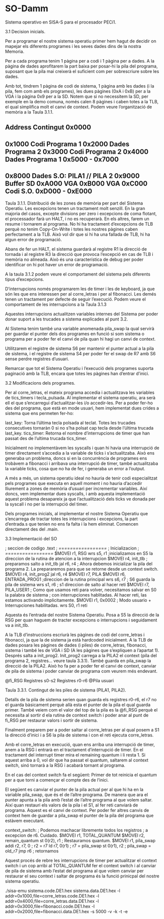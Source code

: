 # SO-Damm
Sistema operativo en SISA-S para el procesador PECi1.


3.1 Decision inicials.
 
Per a programar el nostre sistema operatiu primer hem hagut de decidir on mapejar els diferents programes i les seves dades dins de la nostra Memoria. 
 
Per a cada programa tenim 1 pàgina per a codi i 1 pàgina per a dades. A la pàgina de dades aprofitarem la part baixa per posar-hi la pila del programa, suposant que la pila mai creixerà el suficient com per sobrescriure sobre les dades.
 
Amb tot, tindrem 1 pàgina de codi de sistema, 1 pàgina amb les dades (i la pila, fem com amb els programes), les dues pàgines (0xA i 0xB) per a la VGA i la pàgina 0x9 per a la SD. Notem que si no necessitem la SD, per exemple en la demo comuna, només calen 8 pàgines i caben totes a la TLB, el qual simplifica molt el canvi de context. Podem veure l’organització de memòria a la Taula 3.1.1.
 
Address
Contingut
0x0000
-
0x1000
Codi Programa 1
0x2000
Dades Programa 2
0x3000
Codi Programa 2
0x4000
Dades Programa 1
0x5000 -
0x7000
-
0x8000
Dades S.O: PILA1 // PILA 2
0x9000
Buffer SD
0xA000
VGA
0xB000
VGA
0xC000
Codi S.O.
0xD000 - 0xE000
-
 
Taula 3.1.1. Distribució de les zones de memòria per part del Sistema Operatiu.
Les excepcions tenen un tractament molt senzill. En la gran majoria del casos, excepte divisions per zero i excepcions de coma flotant, el processador farà un HALT, i no es recuperarà. En els altres, farem un resume i tornarem al programa. No hi ha tractament d’excepcions de TLB perquè no tenim Copy-On-Write i totes les nostres pàgines caben perfectament a la TLB. Això vol dir que si hi ha una fallada de TLB, hi ha algun error de programació.
 
Abans de fer un HALT, el sistema guardarà al registre R1 la direcció de tornada i al registre R3 la direcció que provoca l’excepció en cas de TLB i memòria no alineada. Això és una característica de debug per poder identificar on hi pot haver un error de programació.
 
A la taula 3.1.2 podem veure el comportament del sistema pels diferents tipus d’excepcions.
 
 
D’interrupcions només programarem les de timer i les de keyboard, ja que són les que ens interessen per al corre_letras i per al fibonacci. Les demés tenen un tractament per defecte de seguir l’execució. Podem veure el comportament de les interrupcions a la Taula 3.1.3
 

Aquestes interrupcions actualitzen variables internes del Sistema per poder donar suport a les trucades a sistema explicades al punt 3.2.
 
Al Sistema tenim també una variable anomenada pila_swap la qual servirà per guardar el punter dels dos programes en funció si som sistema o programa per a poder fer el canvi de pila quan hi hagi un canvi de context.
 
Utilitzarem el registre de sistema S6 per mantenir el punter actual a la pila de sistema, i el registre de sistema S4 per poder fer el swap de R7 amb S6 sense perdre registres d’usuari.
 
Remarcar que tot el Sistema Operatiu i l’execució dels programes suporta paginació amb la TLB, encara que totes les pàgines han d’entrar d’inici.
 
 
3.2 Modificacions dels programes.
 
Per al corre_letras, el mateix programa accedia i actualitzava les variables de tics_timers i tecla_pulsada.  Al implementar el sistema operatiu, ara serà ell el que s’encarregui d’actualitzar-les i/o accedir-les. Per a poder fer-ho des del programa, que està en mode usuari, hem implementat dues crides a sistema que ens permeten fer-ho:

last_key: Torna l’última tecla polsada al teclat. Totes les trucades consecutives tornaràn 0 si no s’ha polsat cap tecla desde l’última trucada last_key.
tics_timer: Retorna el nombre d’interrupcions de timer que han passat des de l’ultima trucada tics_timer.

 
Inicialment no implementàvem les syscalls i quan hi havia una interrupció de timer directament s’accedia a la variable de ticks i s’actualitzaba. Això ens generaba un problema, doncs si en la concurrència de programes ens trobàvem a fibonacci i arribava una interrupció de timer, també actualitzaba la variable ticks, cosa que no ha de fer, i generaba un error a l’output.
 
A més a més, un sistema operatiu ideal no hauria de tenir codi especialitzat pels programes que executa en aquell moment i no hauria d’accedir lliurement a zones de memòria d’usuari per incrementar variables.
Així doncs, vem implementar dues syscalls, i amb aquesta implementació aquest problema desapareix ja que l’actualització dels ticks ve donada per la syscall i no per la interrupció del timer. 
 
Dels programes inicials, al implementar el nostre Sistema Operatiu que s’encarrega de tractar totes les interrupcions i excepcions, la part d’entrada.s que tenien no ens fa falta i la hem eliminat. Comencen directament des del .main.
 
 
3.3 Implementació del SO
 
; seccion de codigo
.text
    ; *=*=*=*=*=*=*=*=*=*=*=*=*=*=*=*=*=*
    ; Inicializacion
    ; *=*=*=*=*=*=*=*=*=*=*=*=*=*=*=*=*=*
    $MOVEI r1, RSG
    wrs    s5, r1      ;inicializamos en S5 la direccion de la rutina de atencion a la interrupcion
    $MOVEI r4, init_tlb ; preparamos salto a init_tlb
     jal    r6, r4
    ; Ahora debemos inicializar la pila del programa 2. La prepararemos para que se retorne desde un context switch.
    $MOVEI r4, init_prog2
    jal    r6, r4
    $MOVEI r7, PILA
    $MOVEI r6, ENTRADA_PROG1    ;direccion de la rutina principal
    wrs    s6, r7 ; S6 guarda la pila de sistema
    wrs    s1, r6 ; s1 direccion de salto al hacer reti
    $MOVEI r7, PILA_USER1
    ; Como que usamos reti para volver, necesitamos salvar en S0 la palabra de sistema
    ; con interrupciones hablitadas. Al hacer reti, las estamos activando implicitamente.
    $MOVEI r1, 0x0002 ; Modo usuario + Interrupciones habilitadas.
    wrs    S0, r1
    reti
 
Aquesta és l’entrada del nostre Sistema Operatiu. Posa a S5 la direcció de la RSG per quan haguem de tracter excepcions o interrupcions i seguidament va a init_tlb. 
 
A la TLB d’instruccions escriurà les pàgines de codi del corre_letras i fibonacci, ja que la de sistema ja està hardcoded inicialment. A la TLB de dades posara les pàgines de dades (i piles) de corre_letras, fibonacci, sistema i també les de VGA i SD (A les pàgines que s’expliquen a l’apartat 1).
Després salta a init_prog2. Init_prog2 carrega a la PILA2 el context (pila del programa 2, registres… veure taula 3.3.1). També guarda en pila_swap la direcció de la PILA2. Això ho fa per a poder fer el canvi de context, canviar de pila de sistema i poder canviar de programa com veurem més endevant.
 
@fi_RSG
Registres s0-s2
Registres r0-r6
@Pila usuari
 
Taula 3.3.1. Contingut de les piles de sistema (PILA1, PILA2).
 
 
Detalls de la pila de sistema serien quan guarda els registres r0-r6, el r7 no el guarda bàsicament perquè allà esta el punter de la pila el qual guarda primer. També veiem com el valor del top de la pila es la @fi_RSG perquè el necessita al sortir d ela rutina de context switch i poder anar al punt de fi_RSG per restaurar valors i sortir de sistema.
 
 
Finalment preparem per a poder saltar al corre_letras per al qual posem a S1 la direcció d’inici i a S6 la pila de sistema i con el reti ejecuta corre_letras.
 
Amb el corre_letras en execució, quan ens arriba una interrupció de timer, anem a la RSG i entrarà en el tractament d’interrupció de timer. En el tractament del interrupt timer mira el remaining quantum i li resta 1. Si aquest arriba a 0, vol dir que ha passat el quantum, saltarem al context switch, sinó tornarà a la RSG i acabarà tornant al programa.
 
En el cas del context switch fa el següent:
Primer de tot reinicia el quantum per a que torni a començar el compte des de l’inici.
 
El següent es canviar el punter de la pila actual per al que hi ha en la variable pila_swap, que és el de l’altre programa. De manera que ara el punter apunta a la pila amb l’estat de l’altre programa al que volem saltar. Així quan restauri els valors de la pila i el S1, al fer reti canviarà de programa. Aquest es el canvi de context.
Per poder fer altres canvis de context hem de guardar a pila_swap el punter de la pila del programa que estàvem executant.
 
   context_switch:
        ; Podemos machacar libremente todos los registros
        ; a excepcion de r6. Cuidado.
        $MOVEI r1, TOTAL_QUANTUM
        $MOVEI r2, remain_quantum
        st     0(r2), r1 ; Restauramos quantum.
        $MOVEI r1, pila_swap
        addi   r2, r7, 0 ; r2 = r7
        ld     r7, 0(r1) ; r7 = pila_swap
        st     0(r1), r2 ; pila_swap = old_r7
        jmp    r6 ; retornamos
 
 
 
 
Aquest procés de rebre les interrupcions de timer per actualitzar el context switch i un cop arribi al TOTAL_QUANTUM fer el context switch i al canviar de pila de sistema amb l’estat del programa al que volem canviar per restaurar el seu context i saltar de programa és la funció prinicpal del nostre sistema operatiu.
 




./sisa-emu sistema.code.DE1.hex sistema.data.DE1.hex -l addr=0x1000,file=corre_letras.code.DE1.hex -l addr=0x4000,file=corre_letras.data.DE1.hex -l addr=0x3000,file=fibonacci.code.DE1.hex -l addr=0x2000,file=fibonacci.data.DE1.hex -s 5000 -v -k -t -e 


